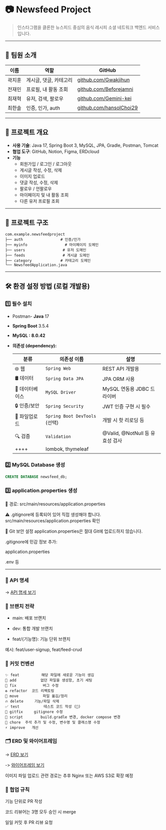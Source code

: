 # 📷 Newsfeed Project

> 인스타그램을 클론한 뉴스피드 중심의 음식 레시피 소셜 네트워크 백엔드 서비스입니다.

---

## 👥 팀원 소개

| 이름  | 역할            | GitHub                                    |
|-----|---------------|-------------------------------------------|
| 곽지훈 | 게시글, 댓글, 카테고리 | [github.com/Gwakjihun](https://github.com/Gwakjihun) |
| 전재민 | 프로필, 내 활동 조회  | [github.com/Beforejamni](https://github.com/Beforejamni) |
| 최재혁 | 유저, 검색, 팔로우   | [github.com/Gemini-kei](https://github.com/Gemini-kei) |
| 최한솔 | 인증, 인가, auth  | [github.com/hansolChoi29](https://github.com/hansolChoi29) |


---

## 🚀 프로젝트 개요

- **사용 기술**: Java 17, Spring Boot 3, MySQL, JPA, Gradle, Postman, Tomcat
- **협업 도구**: GitHub, Notion, Figma, ERDcloud
- **기능**
    - 회원가입 / 로그인 / 로그아웃
    - 게시글 작성, 수정, 삭제
    - 이미지 업로드
    - 댓글 작성, 수정, 삭제
    - 팔로우 / 언팔로우
    - 마이페이지 및 내 활동 조회
    - 다른 유저 프로필 조회

---

## 🧱 프로젝트 구조

```
com.example.newsfeedproject
├── auth                 # 인증/인가
├── myinfo                 # 마이페이지 도메인
├── users                 # 유저 도메인
├── feeds                 # 게시글 도메인
├── category             # 카테고리 도메인
└── NewsfeedApplication.java

```


---

## 🛠️ 환경 설정 방법 (로컬 개발용)

### 1️⃣ 필수 설치

- Postman- **Java** 17
- **Spring Boot** 3.5.4
- **MySQL : 8.0.42**
- **의존성 (dependency):**

  | 분류         | 의존성 이름                           | 설명                           |
  | ---------   | ---------------------------------- | --------------------------    |
  | 🌐 웹        | `Spring Web`                       | REST API 개발용                |
  | 🛢 데이터     | `Spring Data JPA`                  | JPA ORM 사용                   |
  | 🐬 데이터베이스 | `MySQL Driver`                     | MySQL 연동용 JDBC 드라이버        |
  | 🔒 인증/보안   | `Spring Security`                  | JWT 인증 구현 시 필수             |
  | 💾 파일업로드   | `Spring Boot DevTools` (선택)       | 개발 시 핫 리로딩 등              |
  | 🔍 검증       | `Validation`                       | @Valid, @NotNull 등 유효성 검사  |
  |    ++++      |  lombok, thymeleaf                |  

### 2️⃣ MySQL Database 생성

```sql
CREATE DATABASE newsfeed_db;
```
### 3️⃣ application.properties 생성
📁 경로: src/main/resources/application.properties

⚠️ .gitignore에 등록되어 있어 직접 생성해야 합니다.
src/main/resources/application.properties 확인

🔐 Git 보안 설정
application.properties은 절대 Git에 업로드하지 않습니다.

.gitignore에 민감 정보 추가:

application.properties

.env 등

---

### 📮 API 명세


-> [API 명세 보기](https://www.notion.so/teamsparta/API-Auth-User-Newsfeed-Comment-Like-Follow-2402dc3ef51481efb322e0e4143bb9d3?source=copy_link)


### 📝 브랜치 전략
- main: 배포 브랜치

- dev: 통합 개발 브랜치

- feat/{기능명}: 기능 단위 브랜치

예시: feat/user-signup, feat/feed-crud

### 📄 커밋 컨벤션
```
✨ feat          해당 파일에 새로운 기능이 생김
🎉 add           없던 파일을 생성함, 초기 세팅
🐛 fix	         버그 수정
♻️ refactor	 코드 리팩토링
🚚 move	         파일 옮김/정리
🔥 delete	 기능/파일 삭제
✅ test	         테스트 코드 작성 (🧪)
🙈 gitfix	 gitignore 수정
🔨 script        build.gradle 변경, docker compose 변경
📝 chore	 주석 추가 및 수정, 변수명 및 클래스명 수정
⚡️ improve	 개선
```

### 🗂️ ERD 및 와이어프레임
-> [ERD 보기](https://github.com/Gwakjihun/newsfeed-project/issues/1#issue-3296282885)

-> [와이어프레임 보기](https://www.figma.com/design/9s9IO9PjGv81v5QjRcTJK3/Untitled?node-id=108-1652&p=f&t=VUZgk8B7Ab3JiaL6-0)

이미지 파일 업로드 관련 경로는 추후 Nginx 또는 AWS S3로 확장 예정

### 🙌 협업 규칙
기능 단위로 PR 작성

코드 리뷰어는 3명 모두 승인 시 merge

일일 커밋 후 PR 리뷰 요청

